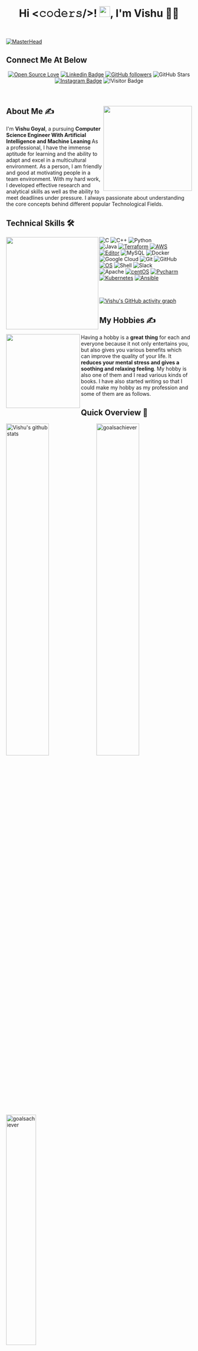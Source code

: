 <h1 align="center">Hi <𝚌𝚘𝚍𝚎𝚛𝚜/>! <img src="https://github.com/TheDudeThatCode/TheDudeThatCode/blob/master/Assets/Hi.gif" width="29px">, I'm Vishu 👨‍🎓</h1>
</br>

[![MasterHead](https://media-exp1.licdn.com/dms/image/C5616AQFWeOW74DhSZA/profile-displaybackgroundimage-shrink_350_1400/0/1624862791803?e=1648684800&v=beta&t=iNILDj36jgEUZuHK02ktaX73c_FL3n8XLe_jnL968-k)](https://goalsachiever.io)


  <!--social media icon-->
## Connect Me At Below
<div align="center">




[![Open Source Love](https://badges.frapsoft.com/os/v2/open-source.svg?v=103)](https://github.com/goalsachiever)
[![Linkedin Badge](https://img.shields.io/badge/-Vishu%20Goyal-blue?style=social&logo=Linkedin&logoColor=blue&link=https://www.linkedin.com/in/vishugoyal03/)](https://www.linkedin.com/in/vishugoyal03//) 
[![GitHub followers](https://img.shields.io/github/followers/goalsachiever?label=Follow&style=social)](https://github.com/goalsachiever)
![GitHub Stars](https://img.shields.io/github/stars/goalsachiever?style=social)
[![Instagram Badge](https://img.shields.io/badge/-Vishu%20Goyal-blue?style=social&logo=Instagram&link=https://www.instagram.com/vishu_goyal_03/)](https://www.instagram.com/vishu_goyal_03/)
![!Visitor Badge](https://visitor-badge.laobi.icu/badge?page_id=goalsachiever)


</div> 

</br>


<!--About Me-->
<div>
 <p>
  <img width="240" height="230" align='right' src="https://github.com/hackcoderr/hackcoderr/blob/main/assets/oct-about.png"> 
</p>



## About Me ✍

I'm <b> Vishu Goyal</b>, a pursuing <b>Computer Science Engineer With Artificial Intelligence and Machine Leaning </b> As a professional, I have the immense aptitude for learning and the ability to adapt and excel in a multicultural environment. As a person, I am friendly and good at motivating people in a team environment. With my hard work, I developed effective research and analytical skills as well as the ability to meet deadlines under pressure. I always passionate about understanding the core concepts behind different popular Technological Fields.


</div>




<!--technical skill-->

## Technical Skills 🛠

<img align='left' src='https://media.giphy.com/media/SWoSkN6DxTszqIKEqv/giphy.gif' width='250"'>

![C](https://img.shields.io/badge/-C-000?&logo=C)
![C++](https://img.shields.io/badge/-C++-00599C?style=flat-square&logo=c)
![Python](https://img.shields.io/badge/-Python-black?style=flat-square&logo=Python)
</br>
![Java](https://img.shields.io/badge/-java-E34A86?style=flat-square&logo=Java)
[![Terraform](https://img.shields.io/badge/Learning-Terraform-623ce4?style=flat-square&logo=terraform&logoColor=white)](https://www.terraform.io/)
[![AWS](https://img.shields.io/badge/Learning-AWS-FF9900?style=flat-square&logo=amazon-aws&logoColor=white)](https://github.com/br3ndonland/awsdev)
</br>
[![Editor](https://img.shields.io/badge/Editor-VsCode-blue?style=flat-square&logo=visual-studio-code&logoColor=white)](https://www.jetbrains.com/idea/download/#section=windows)
![MySQL](https://img.shields.io/badge/-MySQL-black?style=flat-square&logo=mysql)
![Docker](https://img.shields.io/badge/-Docker-black?style=flat-square&logo=docker)
</br>
![Google Cloud](https://img.shields.io/badge/Google%20Cloud-black?style=flat-square&logo=google-cloud)
![Git](https://img.shields.io/badge/-Git-black?style=flat-square&logo=git)
![GitHub](https://img.shields.io/badge/-GitHub-181717?style=flat-square&logo=github)
</br>
[![OS](https://img.shields.io/badge/OS-Linux-informational?style=flat-square&logo=linux&logoColor=white)](https://en.wikipedia.org/wiki/Linux)
![Shell](https://img.shields.io/badge/-Shell-blasck?style=plastic&logo=Shell)
![Slack](https://img.shields.io/badge/-Slack-E01563?style=flat-square&logo=Slack&logoColor=white)
</br>
![Apache](https://img.shields.io/badge/-Apache-D22128?style=flat-square&logo=Apache&logoColor=white)
[![centOS](https://img.shields.io/badge/RedHat-8.0-Red?style=flat-square&logo=RedHat&logoColor=262577)](https://www.redhat.com/en)
[![Pycharm](https://img.shields.io/badge/IDE-Intellj-yellow?style=flat-square&logo=JetBrains)](https://www.jetbrains.com/idea/)
</br>
[![Kubernetes](https://img.shields.io/badge/-Kubernetes-326CE5?style=flat-square&logo=Kubernetes&logoColor=ffffff)](https://kubernetes.io/)
[![Ansible](https://img.shields.io/badge/-ansible-326CE5?style=flat-square&logo=ansible&logoColor=000000)](https://ansible.io/)

</br>


[![Vishu's GitHub activity graph](https://activity-graph.herokuapp.com/graph?username=goalsachiever&&theme=xcode)](https://github.com/goalsachiever)





## My Hobbies ✍

<img align='left' src='https://octodex.github.com/images/hula_loop_octodex03.gif' width='200"'>

Having a hobby is a <b>great</b> <b>thing</b> for each and everyone because it not only entertains you,
but also gives you various benefits which can improve the quality of your life. It <b>reduces your mental stress and gives a soothing and relaxing feeling</b>. My hobby is also one of them and I read various kinds of books. I have also started writing so that I could make my hobby as my profession and some of them are as follows.
</br>

##



<!--Github Progess bar-->

## Quick Overview 📝

<img align="left" width="48%" src="https://github-readme-stats.anuraghazra1.vercel.app/api?username=goalsachiever&show_icons=true&include_all_commits=true&theme=radical" alt="Vishu's github stats" />
</p>
<img align="center" width="48%" src="https://github-readme-streak-stats.herokuapp.com/?user=goalsachiever&theme=tokyonight" alt="goalsachiever"/>
 <img align="center"  width="40%" src="https://github-readme-stats.anuraghazra1.vercel.app/api/top-langs/?username=goalsachiever&layout=compact&theme=radical" alt="goalsachiever" />

 <p align="center"> 


###

<b>My GitHub contributions as a Game of Life</b>

[![GitHub Game of Life](https://github4life.herokuapp.com/goalsachiever.gif)](https://github4life.herokuapp.com/goalsachiever)

##
<!--footer-->



<!--BLOG Process-->
## Updates 🤓
<b>
<table><tr><td valign="top" width="33%">

### [LINUX]
<!-- recent_releases starts -->

</td><td valign="top" width="25%"> 

### [JAVA]
<!-- recent_releases starts -->





</td><td valign="top" width="30%"> 

### [DSA]
<!-- blog starts -->


</td><td valign="top" width="50%">

### [DevOps]
<!-- tils starts -->

</td></tr></table> </b>


##
<img src="https://media.giphy.com/media/LnQjpWaON8nhr21vNW/giphy.gif" width="60"> <em><b>I love connecting with different people from around the world, so if you want to be my friend, feel free to [reach out](https://wa.me/+917453010168) and introduce yourself (don’t just say hi, tell me about yourself")</b> 😊 💜</em>


<div align="center">
<a href="https://github.com/goalsachiever" target="_blank">
<img src=https://img.shields.io/badge/github-%2324292e.svg?&style=for-the-badge&logo=github&logoColor=white alt=github style="margin-bottom: 5px;" />
</a>
<a href="https://www.facebook.com/vishugoyal48/" target="_blank">
<img src=https://img.shields.io/badge/facebook-%232E87FB.svg?&style=for-the-badge&logo=facebook&logoColor=white alt=facebook style="margin-bottom: 5px;" />
</a>
<a href="https://medium.com/@vishugoyal" target="_blank"><img alt="Medium" src="https://img.shields.io/badge/medium-%2312100E.svg?&style=for-the-badge&logo=medium&logoColor=white" />
</a>
<a href="https://www.linkedin.com/in/vishugoyal03/" target="_blank">
<img src=https://img.shields.io/badge/linkedin-%231E77B5.svg?&style=for-the-badge&logo=linkedin&logoColor=white alt=linkedin style="margin-bottom: 5px;" />
</a>
<a href="https://www.instagram.com/vishu_goyal_03/" target="_blank">
<img src=https://img.shields.io/badge/instagram-%23000000.svg?&style=for-the-badge&logo=instagram&logoColor=white alt=instagram style="margin-bottom: 5px;" />
</a>  



</div>  


<br/>  


<p align="center"> 
 <b> Can you break this count?</b><br>
  <img src="https://profile-counter.glitch.me/goalsachiever/count.svg" />
</p>


<img height="120" alt="Thanks for visiting me" width="100%" src="https://raw.githubusercontent.com/BrunnerLivio/brunnerlivio/master/images/marquee.svg" />



<a href="https://github.com/goalsachiever/goalsachiever"><img src="https://github.com/simonw/simonw/workflows/Build%20README/badge.svg" align="right" alt="Build README">




